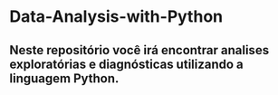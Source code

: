# Data-Analysis-with-Python
## Neste repositório você irá encontrar analises exploratórias e diagnósticas utilizando a linguagem Python.
